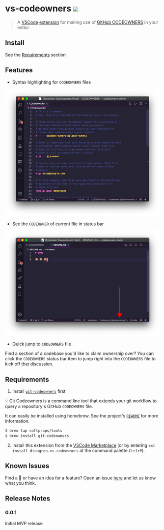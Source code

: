 # vs-codeowners [![](https://github.com/softprops/vs-codeowners/workflows/Main/badge.svg)](https://github.com/softprops/vs-codeowners/actions)

> A [VSCode](https://code.visualstudio.com/) [extension](https://marketplace.visualstudio.com/items?itemName=dtangren.vs-codeowners) for making use of [GitHub CODEOWNERS](https://help.github.com/en/articles/about-code-owners) in your editor

## Install

See the [Requirements](#requirements) section

## Features

* Syntax highlighting for `CODEOWNERS` files

![syntax highlighting](syntax.png)

* See the `CODEOWNER` of current file in status bar

![status bar](statusbar.png)

* Quick jump to `CODEOWNERS` file

Find a section of a codebase you'd like to claim ownership over? You can click the `CODEOWNERS` status bar item to jump right into the `CODEOWNERS` file to kick off that discussion.


## Requirements

1) Install [`git-codeowners`](https://github.com/softprops/git-codeowners) first


💡 Git Codeowners is a command line tool that extends your git workflow to query a repository's GitHub `CODEOWNERS` file.

It can easily be installed using homebrew. See the project's [`README`](https://github.com/softprops/git-codeowners#readme) for more information.

```sh
$ brew tap softprops/tools
$ brew install git-codeowners
```

2) Install this extension from the [VSCode Marketplace](https://marketplace.visualstudio.com/items?itemName=dtangren.vs-codeowners) (or by entering `ext install dtangren.vs-codeowners` at the command palette `Ctrl+P`).

## Known Issues

Find a 🐛 or have an idea for a feature? Open an issue [here](https://github.com/softprops/vs-codeowners/issues/new) and let us know what you think.

## Release Notes

### 0.0.1

Initial MVP release
